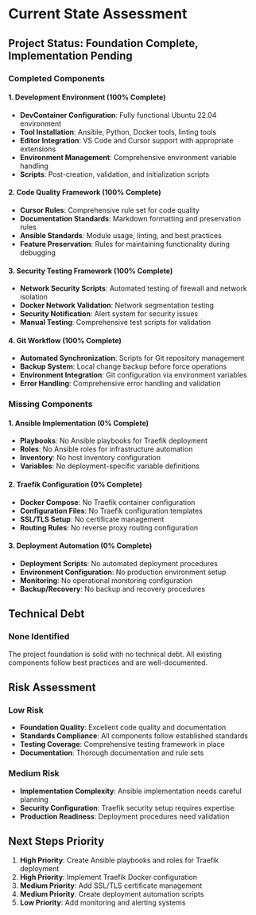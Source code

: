 # Current State Assessment

## Project Status: Foundation Complete, Implementation Pending

### Completed Components

#### 1. Development Environment (100% Complete)

- **DevContainer Configuration**: Fully functional Ubuntu 22.04 environment
- **Tool Installation**: Ansible, Python, Docker tools, linting tools
- **Editor Integration**: VS Code and Cursor support with appropriate extensions
- **Environment Management**: Comprehensive environment variable handling
- **Scripts**: Post-creation, validation, and initialization scripts

#### 2. Code Quality Framework (100% Complete)

- **Cursor Rules**: Comprehensive rule set for code quality
- **Documentation Standards**: Markdown formatting and preservation rules
- **Ansible Standards**: Module usage, linting, and best practices
- **Feature Preservation**: Rules for maintaining functionality during debugging

#### 3. Security Testing Framework (100% Complete)

- **Network Security Scripts**: Automated testing of firewall and network isolation
- **Docker Network Validation**: Network segmentation testing
- **Security Notification**: Alert system for security issues
- **Manual Testing**: Comprehensive test scripts for validation

#### 4. Git Workflow (100% Complete)

- **Automated Synchronization**: Scripts for Git repository management
- **Backup System**: Local change backup before force operations
- **Environment Integration**: Git configuration via environment variables
- **Error Handling**: Comprehensive error handling and validation

### Missing Components

#### 1. Ansible Implementation (0% Complete)

- **Playbooks**: No Ansible playbooks for Traefik deployment
- **Roles**: No Ansible roles for infrastructure automation
- **Inventory**: No host inventory configuration
- **Variables**: No deployment-specific variable definitions

#### 2. Traefik Configuration (0% Complete)

- **Docker Compose**: No Traefik container configuration
- **Configuration Files**: No Traefik configuration templates
- **SSL/TLS Setup**: No certificate management
- **Routing Rules**: No reverse proxy routing configuration

#### 3. Deployment Automation (0% Complete)

- **Deployment Scripts**: No automated deployment procedures
- **Environment Configuration**: No production environment setup
- **Monitoring**: No operational monitoring configuration
- **Backup/Recovery**: No backup and recovery procedures

## Technical Debt

### None Identified

The project foundation is solid with no technical debt. All existing components follow best practices and are well-documented.

## Risk Assessment

### Low Risk

- **Foundation Quality**: Excellent code quality and documentation
- **Standards Compliance**: All components follow established standards
- **Testing Coverage**: Comprehensive testing framework in place
- **Documentation**: Thorough documentation and rule sets

### Medium Risk

- **Implementation Complexity**: Ansible implementation needs careful planning
- **Security Configuration**: Traefik security setup requires expertise
- **Production Readiness**: Deployment procedures need validation

## Next Steps Priority

1. **High Priority**: Create Ansible playbooks and roles for Traefik deployment
2. **High Priority**: Implement Traefik Docker configuration
3. **Medium Priority**: Add SSL/TLS certificate management
4. **Medium Priority**: Create deployment automation scripts
5. **Low Priority**: Add monitoring and alerting systems
